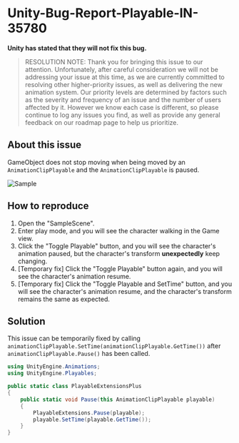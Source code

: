 # Unity-Bug-Report-Playable-IN-35780

**Unity has stated that they will not fix this bug.**

> RESOLUTION NOTE:
Thank you for bringing this issue to our attention. Unfortunately, after careful consideration we will not be addressing your issue at this time, as we are currently committed to resolving other higher-priority issues, as well as delivering the new animation system. Our priority levels are determined by factors such as the severity and frequency of an issue and the number of users affected by it. However we know each case is different, so please continue to log any issues you find, as well as provide any general feedback on our roadmap page to help us prioritize.

## About this issue

GameObject does not stop moving when being moved by an `AnimationClipPlayable` and the `AnimationClipPlayable` is paused.

![Sample](./imgs~/img_sample.gif)

## How to reproduce

1. Open the "SampleScene".
2. Enter play mode, and you will see the character walking in the Game view.
3. Click the "Toggle Playable" button, and you will see the character's animation paused, but the character's transform **unexpectedly** keep changing.
4. [Temporary fix] Click the "Toggle Playable" button again, and you will see the character's animation resume.
5. [Temporary fix] Click the "Toggle Playable and SetTime" button, and you will see the character's animation resume, and the character's transform remains the same as expected.

## Solution

This issue can be temporarily fixed by calling `animationClipPlayable.SetTime(animationClipPlayable.GetTime())`
after `animationClipPlayable.Pause()` has been called.

```csharp
using UnityEngine.Animations;
using UnityEngine.Playables;

public static class PlayableExtensionsPlus
{
    public static void Pause(this AnimationClipPlayable playable)
    {
        PlayableExtensions.Pause(playable);
        playable.SetTime(playable.GetTime());
    }
}
```
